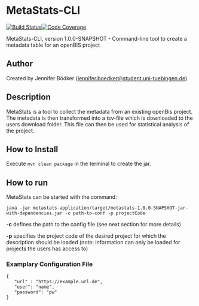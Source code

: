 # MetaStats-CLI

[![Build Status](https://travis-ci.com/qbicsoftware/metastats-cli.svg?branch=development)](https://travis-ci.com/qbicsoftware/metastats-cli)[![Code Coverage]( https://codecov.io/gh/qbicsoftware/metastats-cli/branch/development/graph/badge.svg)](https://codecov.io/gh/qbicsoftware/metastats-cli)

MetaStats-CLI, version 1.0.0-SNAPSHOT - Command-line tool to create a metadata table for an openBIS project

## Author
Created by Jennifer Bödker (jennifer.boedker@student.uni-tuebingen.de).

## Description

MetaStats is a tool to collect the metadata from an existing openBis project. The metadata is then transformed into a tsv-file which is downloaded
to the users download folder. This file can then be used for statistical analysis of the project.

## How to Install
Execute 
```mvn clean package```
in the terminal to create the jar.

## How to run
MetaStats can be started with the command:

``java -jar metastats-application/target/metastats-1.0.0-SNAPSHOT-jar-with-dependencies.jar -c path-to-conf -p projectCode``

**-c** defines the path to the config file (see next section for more details)

**-p** specifies the project code of the desired project for which the description should be loaded
(note: information can only be loaded for projects the users has access to)
### Examplary Configuration File
```
{
   "url" : "https://example.url.de",
   "user": "name",
   "password": "pw"
}
```
